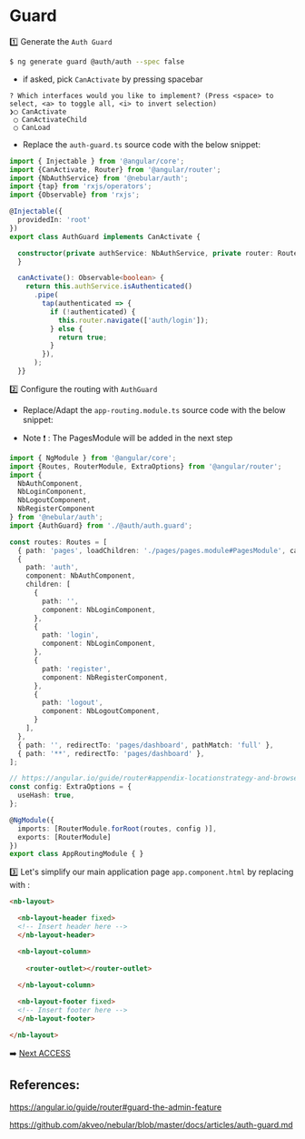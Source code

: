 # Guard


:one: Generate the `Auth Guard`

```bash
$ ng generate guard @auth/auth --spec false
```

* if asked, pick `CanActivate` by pressing spacebar

```
? Which interfaces would you like to implement? (Press <space> to select, <a> to toggle all, <i> to invert selection)
❯◯ CanActivate
 ◯ CanActivateChild
 ◯ CanLoad
```

* Replace the `auth-guard.ts` source code with the below snippet:

```typescript
import { Injectable } from '@angular/core';
import {CanActivate, Router} from '@angular/router';
import {NbAuthService} from '@nebular/auth';
import {tap} from 'rxjs/operators';
import {Observable} from 'rxjs';

@Injectable({
  providedIn: 'root'
})
export class AuthGuard implements CanActivate {

  constructor(private authService: NbAuthService, private router: Router) {
  }

  canActivate(): Observable<boolean> {
    return this.authService.isAuthenticated()
      .pipe(
        tap(authenticated => {
          if (!authenticated) {
            this.router.navigate(['auth/login']);
          } else {
            return true;
          }
        }),
      );
  }}

```

:two: Configure the routing with `AuthGuard`

* Replace/Adapt the `app-routing.module.ts` source code with the below snippet:

* Note :heavy_exclamation_mark:  : The PagesModule will be added in the next step

```typescript
import { NgModule } from '@angular/core';
import {Routes, RouterModule, ExtraOptions} from '@angular/router';
import {
  NbAuthComponent,
  NbLoginComponent,
  NbLogoutComponent,
  NbRegisterComponent
} from '@nebular/auth';
import {AuthGuard} from './@auth/auth.guard';

const routes: Routes = [
  { path: 'pages', loadChildren: './pages/pages.module#PagesModule', canActivate: [AuthGuard]},
  {
    path: 'auth',
    component: NbAuthComponent,
    children: [
      {
        path: '',
        component: NbLoginComponent,
      },
      {
        path: 'login',
        component: NbLoginComponent,
      },
      {
        path: 'register',
        component: NbRegisterComponent,
      },
      {
        path: 'logout',
        component: NbLogoutComponent,
      }
    ],
  },
  { path: '', redirectTo: 'pages/dashboard', pathMatch: 'full' },
  { path: '**', redirectTo: 'pages/dashboard' },
];

// https://angular.io/guide/router#appendix-locationstrategy-and-browser-url-styles
const config: ExtraOptions = {
  useHash: true,
};

@NgModule({
  imports: [RouterModule.forRoot(routes, config )],
  exports: [RouterModule]
})
export class AppRoutingModule { }
```

:three: Let's simplify our main application page `app.component.html` by replacing with :

```html
<nb-layout>

  <nb-layout-header fixed>
  <!-- Insert header here -->
  </nb-layout-header>

  <nb-layout-column>
    
    <router-outlet></router-outlet>
    
  </nb-layout-column>

  <nb-layout-footer fixed>
  <!-- Insert footer here -->
  </nb-layout-footer>

</nb-layout>

```

:arrow_right: [Next ACCESS](./ACCESS.md)

## References:

https://angular.io/guide/router#guard-the-admin-feature

https://github.com/akveo/nebular/blob/master/docs/articles/auth-guard.md

